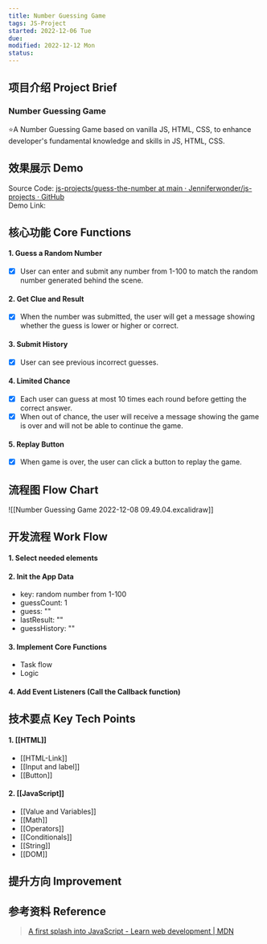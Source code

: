 ```yaml
---
title: Number Guessing Game
tags: JS-Project  
started: 2022-12-06 Tue
due: 
modified: 2022-12-12 Mon
status: 
---
```

## 项目介绍 Project Brief
### Number Guessing Game 
⭐A Number Guessing Game based on vanilla JS, HTML, CSS, to enhance developer's fundamental knowledge and skills in JS, HTML, CSS.
## 效果展示 Demo
Source Code: [js-projects/guess-the-number at main · Jenniferwonder/js-projects · GitHub](https://github.com/Jenniferwonder/js-projects/tree/main/guess-the-number#2-javascript)  
Demo Link:
## 核心功能 Core Functions
#### 1. Guess a Random Number
- [x] User can enter and submit any number from 1-100 to match the random number generated behind the scene. 
#### 2. Get Clue and Result
- [x] When the number was submitted, the user will get a message showing whether the guess is lower or higher or correct. 
#### 3. Submit History
- [x] User can see previous incorrect guesses. 
#### 4. Limited Chance
- [x] Each user can guess at most 10 times each round before getting the correct answer. 
- [x] When out of chance, the user will receive a message showing the game is over and will not be able to continue the game. 
#### 5. Replay Button
- [x] When game is over, the user can click a button to replay the game. 
## 流程图 Flow Chart

![[Number Guessing Game 2022-12-08 09.49.04.excalidraw]]
## 开发流程 Work Flow
#### 1. Select needed elements
#### 2. Init the App Data
- key: random number from 1-100
- guessCount: 1
- guess: ""
- lastResult: ""
- guessHistory: ""
#### 3. Implement Core Functions
- Task flow 
- Logic
#### 4. Add Event Listeners (Call the Callback function)
## 技术要点 Key Tech Points
#### 1. [[HTML]]
- [[HTML-Link]]
- [[Input and label]]
- [[Button]]
#### 2. [[JavaScript]]
- [[Value and Variables]]
- [[Math]]
- [[Operators]]
- [[Conditionals]]
- [[String]]
- [[DOM]]
## 提升方向 Improvement

## 参考资料 Reference
>[A first splash into JavaScript - Learn web development | MDN](https://developer.mozilla.org/en-US/docs/Learn/JavaScript/First_steps/A_first_splash)

